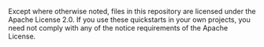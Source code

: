 Except where otherwise noted, files in this repository are licensed under the Apache License 2.0. If you use these quickstarts in your own projects, you need not comply with any of the notice requirements of the Apache License.
